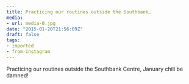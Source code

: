 ```yaml
---
title: Practicing our routines outside the Southbank…
media:
- url: media-0.jpg
date: "2015-01-20T21:56:09Z"
draft: false
tags:
- imported
- from-instagram
---
```

Practicing our routines outside the Southbank Centre, January chill be damned\!
